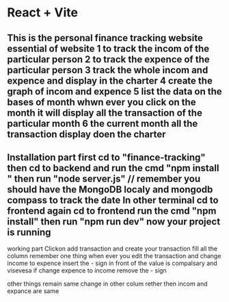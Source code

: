 # React + Vite

This is the personal finance tracking website 
essential of website 
1 to track the incom of the particular person 
2 to track the expence of the particular person 
3 track the whole incom and expence and display in the charter
4 create the graph of incom and expence 
5 list the data on the bases of month whwn ever you click on the month it will display all the transaction of the particular month 
6 the current month all the transaction display doen the charter 
---------------------------------------------------------------------------------------------------------------------


Installation part 
first cd to "finance-tracking"
then cd to backend and run the cmd "npm install " then run  "node server.js" // remember you should have the MongoDB localy and mongodb compass to track the date 
In other terminal cd to frontend again cd to frontend run the cmd "npm install" then run "npm run dev"
now your project is running 
---------------------------------------------------------------------------------

working part 
Clickon add transaction and create your transaction  fill all the column 
remember one thing 
when ever you edit the transaction and change income to expence insert the - sign in front of the value is compalsary and visevesa if change expence to income remove the - sign 

other things remain same change in other colum rether then incom and expance are same 